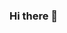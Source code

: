 ### Hi there 👋
<!--
**gigabyte1511/gigabyte1511** is a ✨ _special_ ✨ repository because its `README.md` (this file) appears on your GitHub profile.
[![Profile badge](https://www.codewars.com/users/gigabyte1511/badges/large)](https://www.codewars.com/users/gigabyte1511)

- 🔭 I’m currently working on ...
- 🌱 I’m currently learning ...
- 👯 I’m looking to collaborate on ...
- 🤔 I’m looking for help with ...
- 💬 Ask me about ...
- 📫 How to reach me: ...
- 😄 Pronouns: ...
- ⚡ Fun fact: ...
-->
